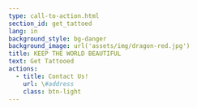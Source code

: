 ```yaml
---
type: call-to-action.html
section_id: get_tattoed
lang: in
background_style: bg-danger
background_image: url('assets/img/dragon-red.jpg')
title: KEEP THE WORLD BEAUTIFUL
text: Get Tattooed
actions:
  - title: Contact Us!
    url: \#address
    class: btn-light
---
```

